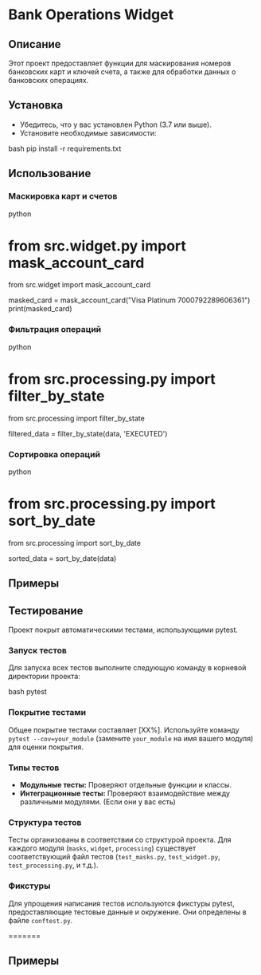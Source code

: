 # Bank Operations Widget

## Описание
Этот проект предоставляет функции для маскирования номеров банковских карт и ключей счета, а также для обработки данных о банковских операциях.

## Установка
- Убедитесь, что у вас установлен Python (3.7 или выше).
- Установите необходимые зависимости:

bash
pip install -r requirements.txt


## Использование
### Маскировка карт и счетов

python

from src.widget.py import mask_account_card
=======
from src.widget import mask_account_card



masked_card = mask_account_card("Visa Platinum 7000792289606361")
print(masked_card)


### Фильтрация операций

python

from src.processing.py import filter_by_state
=======
from src.processing import filter_by_state



filtered_data = filter_by_state(data, 'EXECUTED')


### Сортировка операций

python

from src.processing.py import sort_by_date
=======
from src.processing import sort_by_date



sorted_data = sort_by_date(data)



## Примеры


## Тестирование

Проект покрыт автоматическими тестами, использующими pytest.

### Запуск тестов

Для запуска всех тестов выполните следующую команду в корневой директории проекта:

bash
pytest


### Покрытие тестами

Общее покрытие тестами составляет [XX%]. Используйте команду `pytest --cov=your_module` (замените `your_module` на имя вашего модуля) для оценки покрытия.

### Типы тестов

*   **Модульные тесты:** Проверяют отдельные функции и классы.
*   **Интеграционные тесты:** Проверяют взаимодействие между различными модулями. (Если они у вас есть)

### Структура тестов

Тесты организованы в соответствии со структурой проекта. Для каждого модуля (`masks`, `widget`, `processing`) существует соответствующий файл тестов (`test_masks.py`, `test_widget.py`, `test_processing.py`, и т.д.).

### Фикстуры

Для упрощения написания тестов используются фикстуры pytest, предоставляющие тестовые данные и окружение.  Они определены в файле `conftest.py`.

=======
## Примеры

